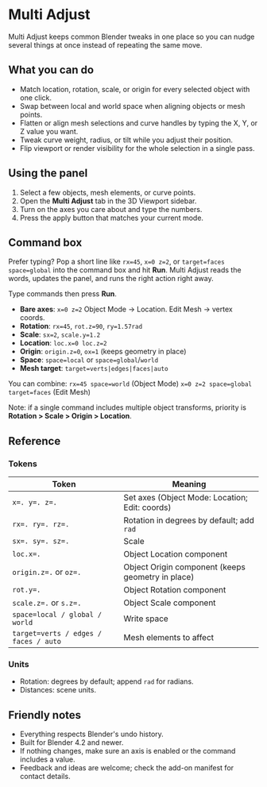 # Multi Adjust

Multi Adjust keeps common Blender tweaks in one place so you can nudge several things at once instead of repeating the same move.

## What you can do
- Match location, rotation, scale, or origin for every selected object with one click.
- Swap between local and world space when aligning objects or mesh points.
- Flatten or align mesh selections and curve handles by typing the X, Y, or Z value you want.
- Tweak curve weight, radius, or tilt while you adjust their position.
- Flip viewport or render visibility for the whole selection in a single pass.

## Using the panel
1. Select a few objects, mesh elements, or curve points.
2. Open the **Multi Adjust** tab in the 3D Viewport sidebar.
3. Turn on the axes you care about and type the numbers.
4. Press the apply button that matches your current mode.

## Command box
Prefer typing? Pop a short line like `rx=45`, `x=0 z=2`, or `target=faces space=global` into the command box and hit **Run**. Multi Adjust reads the words, updates the panel, and runs the right action right away.

Type commands then press **Run**.

- **Bare axes**: `x=0 z=2`
  Object Mode → Location. Edit Mesh → vertex coords.
- **Rotation**: `rx=45`, `rot.z=90`, `ry=1.57rad`
- **Scale**: `sx=2`, `scale.y=1.2`
- **Location**: `loc.x=0 loc.z=2`
- **Origin**: `origin.z=0`, `ox=1` (keeps geometry in place)
- **Space**: `space=local` or `space=global`/`world`
- **Mesh target**: `target=verts|edges|faces|auto`

You can combine:
`rx=45 space=world` (Object Mode)
`x=0 z=2 space=global target=faces` (Edit Mesh)

Note: if a single command includes multiple object transforms, priority is **Rotation > Scale > Origin > Location**.

## Reference

### Tokens
| Token            | Meaning                                  |
|------------------|-------------------------------------------|
| `x=. y=. z=.`    | Set axes (Object Mode: Location; Edit: coords) |
| `rx=. ry=. rz=.` | Rotation in degrees by default; add `rad` |
| `sx=. sy=. sz=.` | Scale                                     |
| `loc.x=.`        | Object Location component                 |
| `origin.z=.` or `oz=.` | Object Origin component (keeps geometry in place) |
| `rot.y=.`        | Object Rotation component                 |
| `scale.z=.` or `s.z=.` | Object Scale component             |
| `space=local / global / world` | Write space                     |
| `target=verts / edges / faces / auto` | Mesh elements to affect    |
### Units
- Rotation: degrees by default; append `rad` for radians.
- Distances: scene units.

## Friendly notes
- Everything respects Blender's undo history.
- Built for Blender 4.2 and newer.
- If nothing changes, make sure an axis is enabled or the command includes a value.
- Feedback and ideas are welcome; check the add-on manifest for contact details.
